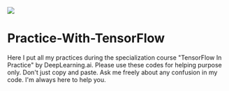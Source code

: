 ![](https://d2wvfoqc9gyqzf.cloudfront.net/content/uploads/2019/06/Website-TFSDesktopBanner.png)
# Practice-With-TensorFlow
Here I put all my practices during the specialization course "TensorFlow In Practice" by DeepLearning.ai.
Please use these codes for helping purpose only. Don't just copy and paste. Ask me freely about any confusion in my code. I'm always here to help you.

